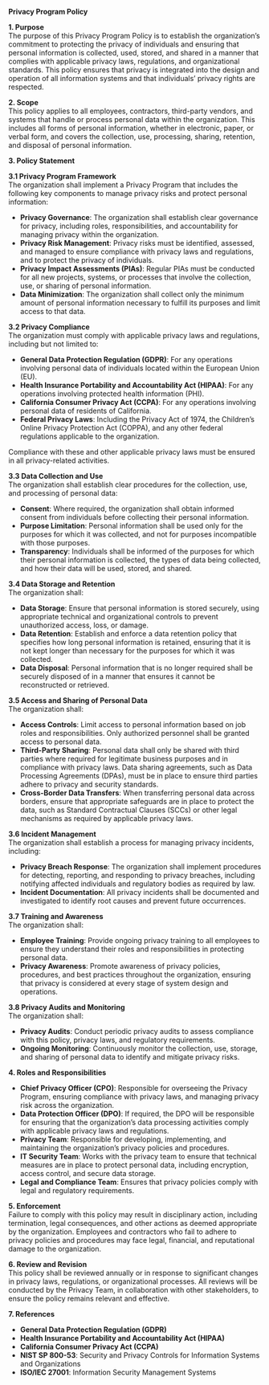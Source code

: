 **Privacy Program Policy**

**1\. Purpose**  
The purpose of this Privacy Program Policy is to establish the organization’s commitment to protecting the privacy of individuals and ensuring that personal information is collected, used, stored, and shared in a manner that complies with applicable privacy laws, regulations, and organizational standards. This policy ensures that privacy is integrated into the design and operation of all information systems and that individuals’ privacy rights are respected.

**2\. Scope**  
This policy applies to all employees, contractors, third-party vendors, and systems that handle or process personal data within the organization. This includes all forms of personal information, whether in electronic, paper, or verbal form, and covers the collection, use, processing, sharing, retention, and disposal of personal information.

**3\. Policy Statement**

**3.1 Privacy Program Framework**  
The organization shall implement a Privacy Program that includes the following key components to manage privacy risks and protect personal information:

- **Privacy Governance**: The organization shall establish clear governance for privacy, including roles, responsibilities, and accountability for managing privacy within the organization.
- **Privacy Risk Management**: Privacy risks must be identified, assessed, and managed to ensure compliance with privacy laws and regulations, and to protect the privacy of individuals.
- **Privacy Impact Assessments (PIAs)**: Regular PIAs must be conducted for all new projects, systems, or processes that involve the collection, use, or sharing of personal information.
- **Data Minimization**: The organization shall collect only the minimum amount of personal information necessary to fulfill its purposes and limit access to that data.

**3.2 Privacy Compliance**  
The organization must comply with applicable privacy laws and regulations, including but not limited to:

- **General Data Protection Regulation (GDPR)**: For any operations involving personal data of individuals located within the European Union (EU).
- **Health Insurance Portability and Accountability Act (HIPAA)**: For any operations involving protected health information (PHI).
- **California Consumer Privacy Act (CCPA)**: For any operations involving personal data of residents of California.
- **Federal Privacy Laws**: Including the Privacy Act of 1974, the Children’s Online Privacy Protection Act (COPPA), and any other federal regulations applicable to the organization.

Compliance with these and other applicable privacy laws must be ensured in all privacy-related activities.

**3.3 Data Collection and Use**  
The organization shall establish clear procedures for the collection, use, and processing of personal data:

- **Consent**: Where required, the organization shall obtain informed consent from individuals before collecting their personal information.
- **Purpose Limitation**: Personal information shall be used only for the purposes for which it was collected, and not for purposes incompatible with those purposes.
- **Transparency**: Individuals shall be informed of the purposes for which their personal information is collected, the types of data being collected, and how their data will be used, stored, and shared.

**3.4 Data Storage and Retention**  
The organization shall:

- **Data Storage**: Ensure that personal information is stored securely, using appropriate technical and organizational controls to prevent unauthorized access, loss, or damage.
- **Data Retention**: Establish and enforce a data retention policy that specifies how long personal information is retained, ensuring that it is not kept longer than necessary for the purposes for which it was collected.
- **Data Disposal**: Personal information that is no longer required shall be securely disposed of in a manner that ensures it cannot be reconstructed or retrieved.

**3.5 Access and Sharing of Personal Data**  
The organization shall:

- **Access Controls**: Limit access to personal information based on job roles and responsibilities. Only authorized personnel shall be granted access to personal data.
- **Third-Party Sharing**: Personal data shall only be shared with third parties where required for legitimate business purposes and in compliance with privacy laws. Data sharing agreements, such as Data Processing Agreements (DPAs), must be in place to ensure third parties adhere to privacy and security standards.
- **Cross-Border Data Transfers**: When transferring personal data across borders, ensure that appropriate safeguards are in place to protect the data, such as Standard Contractual Clauses (SCCs) or other legal mechanisms as required by applicable privacy laws.

**3.6 Incident Management**  
The organization shall establish a process for managing privacy incidents, including:

- **Privacy Breach Response**: The organization shall implement procedures for detecting, reporting, and responding to privacy breaches, including notifying affected individuals and regulatory bodies as required by law.
- **Incident Documentation**: All privacy incidents shall be documented and investigated to identify root causes and prevent future occurrences.

**3.7 Training and Awareness**  
The organization shall:

- **Employee Training**: Provide ongoing privacy training to all employees to ensure they understand their roles and responsibilities in protecting personal data.
- **Privacy Awareness**: Promote awareness of privacy policies, procedures, and best practices throughout the organization, ensuring that privacy is considered at every stage of system design and operations.

**3.8 Privacy Audits and Monitoring**  
The organization shall:

- **Privacy Audits**: Conduct periodic privacy audits to assess compliance with this policy, privacy laws, and regulatory requirements.
- **Ongoing Monitoring**: Continuously monitor the collection, use, storage, and sharing of personal data to identify and mitigate privacy risks.

**4\. Roles and Responsibilities**

- **Chief Privacy Officer (CPO)**: Responsible for overseeing the Privacy Program, ensuring compliance with privacy laws, and managing privacy risk across the organization.
- **Data Protection Officer (DPO)**: If required, the DPO will be responsible for ensuring that the organization’s data processing activities comply with applicable privacy laws and regulations.
- **Privacy Team**: Responsible for developing, implementing, and maintaining the organization’s privacy policies and procedures.
- **IT Security Team**: Works with the privacy team to ensure that technical measures are in place to protect personal data, including encryption, access control, and secure data storage.
- **Legal and Compliance Team**: Ensures that privacy policies comply with legal and regulatory requirements.

**5\. Enforcement**  
Failure to comply with this policy may result in disciplinary action, including termination, legal consequences, and other actions as deemed appropriate by the organization. Employees and contractors who fail to adhere to privacy policies and procedures may face legal, financial, and reputational damage to the organization.

**6\. Review and Revision**  
This policy shall be reviewed annually or in response to significant changes in privacy laws, regulations, or organizational processes. All reviews will be conducted by the Privacy Team, in collaboration with other stakeholders, to ensure the policy remains relevant and effective.

**7\. References**

- **General Data Protection Regulation (GDPR)**
- **Health Insurance Portability and Accountability Act (HIPAA)**
- **California Consumer Privacy Act (CCPA)**
- **NIST SP 800-53**: Security and Privacy Controls for Information Systems and Organizations
- **ISO/IEC 27001**: Information Security Management Systems
